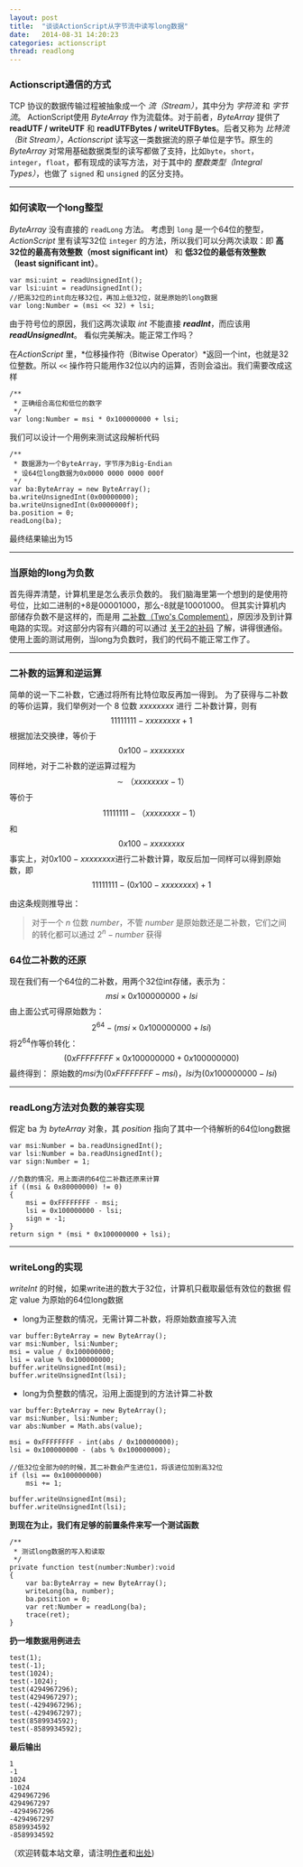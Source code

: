 ```yaml
---
layout: post
title:  "谈谈ActionScript从字节流中读写long数据"
date:   2014-08-31 14:20:23
categories: actionscript
thread: readlong
---
```


### Actionscript通信的方式

TCP 协议的数据传输过程被抽象成一个 *流（Stream）*，其中分为 *字符流* 和 *字节流*。
ActionScript使用 *ByteArray* 作为流载体。对于前者，*ByteArray* 提供了 **readUTF / writeUTF** 和 **readUTFBytes / writeUTFBytes**。后者又称为 *比特流（Bit Stream）*，*Actionscript* 读写这一类数据流的原子单位是字节。原生的 *ByteArray* 对常用基础数据类型的读写都做了支持，比如`byte`，`short`，`integer`，`float`，都有现成的读写方法，对于其中的 *整数类型（Integral Types）*，也做了 `signed` 和 `unsigned` 的区分支持。 

---

### 如何读取一个long整型

*ByteArray* 没有直接的 `readLong` 方法。 考虑到 `long` 是一个64位的整型，*ActionScript* 里有读写32位 `integer` 的方法，所以我们可以分两次读取：即 **高32位的最高有效整数（most significant int）** 和 **低32位的最低有效整数（least significant int）**。 

```
var msi:uint = readUnsignedInt();
var lsi:uint = readUnsignedInt();
//把高32位的int向左移32位，再加上低32位，就是原始的long数据
var long:Number = (msi << 32) + lsi;
```

由于符号位的原因，我们这两次读取 *int* 不能直接 ***readInt***，而应该用 
***readUnsignedInt***。 看似完美解决。能正常工作吗？

在*ActionScript* 里，*位移操作符（Bitwise Operator）*返回一个int，也就是32位整数。所以 `<<` 操作符只能用作32位以内的运算，否则会溢出。我们需要改成这样

```
/**
 * 正确组合高位和低位的数字
 */
var long:Number = msi * 0x100000000 + lsi;
```

我们可以设计一个用例来测试这段解析代码 

```
/**
 * 数据源为一个ByteArray，字节序为Big-Endian
 * 设64位long数据为0x0000 0000 0000 000f
 */
var ba:ByteArray = new ByteArray();
ba.writeUnsignedInt(0x00000000);
ba.writeUnsignedInt(0x0000000f);
ba.position = 0;
readLong(ba);
```
最终结果输出为15

---

### 当原始的long为负数

首先得弄清楚，计算机里是怎么表示负数的。 我们脑海里第一个想到的是使用符号位，比如二进制的+8是00001000，那么-8就是10001000。 但其实计算机内部储存负数不是这样的，而是用 [二补数（Two's Complement）](http://zh.wikipedia.org/wiki/%E4%BA%8C%E8%A3%9C%E6%95%B8)，原因涉及到计算电路的实现。对这部分内容有兴趣的可以通过 [关于2的补码](http://www.ruanyifeng.com/blog/2009/08/twos_complement.html) 了解，讲得很通俗。
使用上面的测试用例，当long为负数时，我们的代码不能正常工作了。

---

### 二补数的运算和逆运算

简单的说一下二补数，它通过将所有比特位取反再加一得到。 为了获得与二补数的等价运算，我们举例对一个 $8$ 位数 $xxxxxxxx$ 进行 二补数计算，则有 
$$1111 1111 - xxxx xxxx + 1$$
根据加法交换律，等价于 
$$0x100 - xxxxxxxx$$
同样地，对于二补数的逆运算过程为 
$$ \sim（xxxxxxxx - 1）$$
等价于
$$ 1111 1111 - （xxxxxxxx - 1）$$
和
$$0x100 - xxxxxxxx$$
事实上，对$0x100 - xxxxxxxx$进行二补数计算，取反后加一同样可以得到原始数，即
$$11111111 - (0x100 - xxxxxxxx) + 1$$

由这条规则推导出： 

> 对于一个 $n$ 位数 $number$，不管 $number$ 是原始数还是二补数，它们之间的转化都可以通过 $2^{n} - number$ 获得

### 64位二补数的还原

现在我们有一个64位的二补数，用两个32位int存储，表示为：
$$msi \times 0x100000000 + lsi$$
由上面公式可得原始数为：
$$2^{64} - (msi \times 0x100000000 + lsi)$$
将$2^{64}$作等价转化：
$$(0xFFFFFFFF \times 0x100000000 + 0x100000000)$$
最终得到：
原始数的$msi$为$(0xFFFFFFFF - msi)$，$lsi$为$(0x100000000 - lsi)$

---

### readLong方法对负数的兼容实现

假定 ba 为 *byteArray* 对象，其 *position* 指向了其中一个待解析的64位long数据

```
var msi:Number = ba.readUnsignedInt();
var lsi:Number = ba.readUnsignedInt();	
var sign:Number = 1;
    
//负数的情况，用上面讲的64位二补数还原来计算
if ((msi & 0x80000000) != 0)
{
    msi = 0xFFFFFFFF - msi;
    lsi = 0x100000000 - lsi;
    sign = -1;
}
return sign * (msi * 0x100000000 + lsi);
```

---

### writeLong的实现

*writeInt* 的时候，如果write进的数大于32位，计算机只截取最低有效位的数据
假定 value 为原始的64位long数据

- long为正整数的情况，无需计算二补数，将原始数直接写入流

```
var buffer:ByteArray = new ByteArray();
var msi:Number, lsi:Number;
msi = value / 0x100000000;
lsi = value % 0x100000000;
buffer.writeUnsignedInt(msi);
buffer.writeUnsignedInt(lsi);
```

- long为负整数的情况，沿用上面提到的方法计算二补数

```
var buffer:ByteArray = new ByteArray();
var msi:Number, lsi:Number;
var abs:Number = Math.abs(value);

msi = 0xFFFFFFFF - int(abs / 0x100000000);
lsi = 0x100000000 - (abs % 0x100000000);

//低32位全部为0的时候，其二补数会产生进位1，将该进位加到高32位
if (lsi == 0x100000000)
	msi += 1;

buffer.writeUnsignedInt(msi);
buffer.writeUnsignedInt(lsi);
```

**到现在为止，我们有足够的前置条件来写一个测试函数**

```
/**
 * 测试long数据的写入和读取
 */
private function test(number:Number):void
{
    var ba:ByteArray = new ByteArray();
    writeLong(ba, number);
    ba.position = 0;
    var ret:Number = readLong(ba);
    trace(ret);
}
```

**扔一堆数据用例进去**

```
test(1);
test(-1);
test(1024);
test(-1024);
test(4294967296);
test(4294967297);
test(-4294967296);
test(-4294967297);
test(8589934592);
test(-8589934592);
```

**最后输出**

```
1
-1
1024
-1024
4294967296
4294967297
-4294967296
-4294967297
8589934592
-8589934592
```



（欢迎转载本站文章，请注明[作者](http://shanechu.com/about)和[出处](http://shanechu.com))

